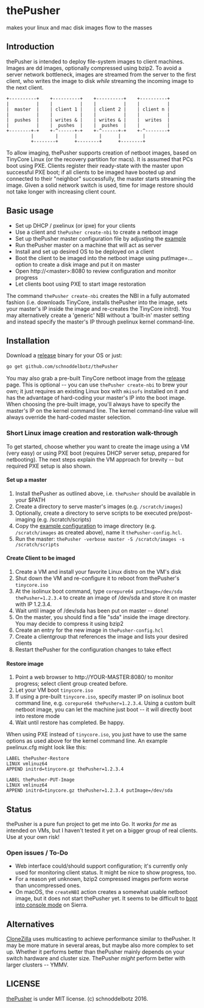 # thePusher

makes your linux and mac disk images flow to the masses

## Introduction

thePusher is intended to deploy file-system images to client machines.
Images are dd images, optionally compressed using bzip2.
To avoid a server network bottleneck, images are
streamed from the server to the first client, who writes the image
to disk *while* streaming the incoming image to the next client.

```
+----------+    +----------+    +----------+    +----------+
|          |    |          |    |          |    |          |
|  master  |    | client 1 |    | client 2 |    | client n |
|          |    |          |    |          |    |          |
|  pushes  |    | writes & |    | writes & |    |  writes  |
|          |    |  pushes  |    |  pushes  |    |          |
+--------+-+    +-^------+-+    +-^------+-+    +-^--------+
         |        |      |        |      |        |
         +--------+      +--------+      +--------+
```

To allow imaging, thePusher supports creation of netboot images,
based on TinyCore Linux (or the recovery partition for macs).
It is assumed that PCs boot using PXE. Clients register
their ready-state with the master upon successful PXE boot;
if all clients to be imaged have booted up and connected to
their "neighbor" successfully, the master starts streaming the image.
Given a solid network switch is used, time for image restore should
not take longer with increasing client count.

## Basic usage

- Set up DHCP / pxelinux (or ipxe) for your clients
- Use a client and `thePusher create-nbi` to create a netboot image
- Set up thePusher master configuration file by adjusting the
  [example](thePusher-config_example.hcl)
- Run thePusher master on a machine that will act as server
- Install and set up desired OS to be deployed on a client
- Boot the client to be imaged into the netboot image
  using putImage=... option to create a disk image and put it on
  master
- Open http://&lt;master&gt;:8080 to review configuration and monitor progress
- Let clients boot using PXE to start image restoration

The command `thePusher create-nbi` creates the NBI in a fully
automated fashion (i.e. downloads TinyCore, installs thePusher
into the image, sets your master's IP inside the image and
re-creates the TinyCore initrd). You may alternatively create a 'generic'
NBI without a 'built-in' master setting and instead specify the
master's IP through pxelinux kernel command-line.

## Installation

Download a [release](../../releases) binary for your OS or just:

```bash
go get github.com/schnoddelbotz/thePusher
```

You may also grab a pre-built TinyCore netboot image from the [release](../../releases)
page. This is optional -- you can use `thePusher create-nbi` to brew your own;
it just requires an existing Linux box with `mkisofs` installed on it and has
the advantage of hard-coding your master's IP into the boot image. When choosing
the pre-built image, you'll always have to specify the master's IP on the
kernel command line. The kernel command-line value will always override the
hard-coded master selection.

### Short Linux image creation and restoration walk-through

To get started, choose whether you want to create the image using a VM (very easy)
or using PXE boot (requires DHCP server setup, prepared for netbooting). The next
steps explain the VM approach for brevity -- but required PXE setup is also shown.

#### Set up a master

1. Install thePusher as outlined above, i.e. `thePusher` should be available in your $PATH
2. Create a directory to serve master's images (e.g. `/scratch/images`)
3. Optionally, create a directory to serve scripts to be executed pre/post-imaging
   (e.g. /scratch/scripts)
4. Copy the [example configuration](thePusher-config_example.hcl) to image directory
   (e.g. `/scratch/images` as created above), name it `thePusher-config.hcl`.
5. Run the master: `thePusher -verbose master -S /scratch/images -s /scratch/scripts`

#### Create Client to be imaged

1. Create a VM and install your favorite Linux distro on the VM's disk
2. Shut down the VM and re-configure it to reboot from thePusher's `tinycore.iso`
3. At the isolinux boot command, type `corepure64 putImage=/dev/sda thePusher=1.2.3.4`
   to create an image of /dev/sda and store it on master with IP 1.2.3.4.
4. Wait until image of /dev/sda has been put on master -- done!
5. On the master, you should find a file "sda" inside the image directory.
   You may decide to compress it using bzip2
6. Create an entry for the new image in `thePusher-config.hcl`
7. Create a clientgroup that references the image and lists your desired clients
8. Restart thePusher for the configuration changes to take effect

#### Restore image

1. Point a web browser to http://YOUR-MASTER:8080/ to monitor progress; select
   client group created before.
2. Let your VM boot `tinycore.iso`
3. If using a pre-built `tinycore.iso`, specify master IP on isolinux boot command
   line, e.g. `corepure64 thePusher=1.2.3.4`. Using a custom built netboot image,
   you can let the machine just boot -- it will directly boot into restore mode
4. Wait until restore has completed. Be happy.

When using PXE instead of `tinycore.iso`, you just have to use the same options
as used above for the kernel command line. An example pxelinux.cfg might look like this:

```
LABEL thePusher-Restore
LINUX vmlinuz64
APPEND initrd=tinycore.gz thePusher=1.2.3.4

LABEL thePusher-PUT-Image
LINUX vmlinuz64
APPEND initrd=tinycore.gz thePusher=1.2.3.4 putImage=/dev/sda
```

## Status

thePusher is a pure fun project to get me into Go. It *works for me* as
intended on VMs, but I haven't tested it yet on a bigger group of
real clients. Use at your own risk!

### Open issues / To-Do

- Web interface could/should support configuration; it's currently only
  used for monitoring client status. It might be nice to show progress, too.
- For a reason yet unknown, bzip2 compressed images perform worse than uncompressed ones.
- On macOS, the `createNBI` action creates a somewhat usable netboot image,
  but it does not start thePusher yet. It seems to be difficult to
  [boot into console mode](http://apple.stackexchange.com/questions/119027/login-directly-to-terminal-instead-of-gui) on Sierra.

## Alternatives

[CloneZilla](http://clonezilla.org/) uses multicasting to achieve
performance similar to thePusher. It may be more mature in several
areas, but maybe also more complex to set up. Whether it performs better
than thePusher mainly depends on your switch hardware and
cluster size. ThePusher *might* perform better with larger clusters -- YMMV.

## LICENSE

[thePusher](https://www.youtube.com/watch?v=3XqyGoE2Q4Y) is
under MIT license. (c) schnoddelbotz 2016.
